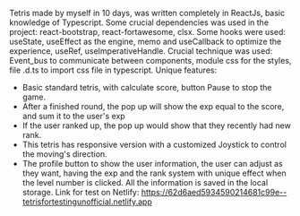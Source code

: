 Tetris made by myself in 10 days, was written completely in ReactJs, basic knowledge of Typescript.
Some crucial dependencies was used in the project: react-bootstrap, react-fortawesome, clsx.
Some hooks were used: useState, useEffect as the engine, memo and useCallback to optimize the experience, useRef, useImperativeHandle.
Crucial technique was used: Event_bus to communicate between components, module css for the styles, file .d.ts to import css file in typescript.
Unique features: 
  + Basic standard tetris, with calculate score, button Pause to stop the game.
  + After a finished round, the pop up will show the exp equal to the score, and sum it to the user's exp
  + If the user ranked up, the pop up would show that they recently had new rank.
  + This tetris has responsive version with a customized Joystick to control the moving's direction.
  + The profile button to show the user information, the user can adjust as they want, having the exp and the rank system
  with unique effect when the level number is clicked. All the information is saved in the local storage.
Link for test on Netlify: https://62d6aed5934590214681c99e--tetrisfortestingunofficial.netlify.app
